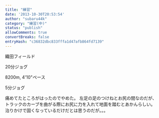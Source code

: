 ```yaml
---
title: "練習"
date: '2013-10-30T20:53:54'
author: "subaru44k"
category: "練習(中)"
status: "publish"
allowComments: true
convertBreaks: false
entryHash: "c36832dbc833fffa1d47afb864fd7139"
---
```

織田フィールド

20分ジョグ

8200m, 4'10"ペース

5分ジョグ

痛めてたところがはったのでやめた。
左足の足のつけねとお尻の間なのだが、トラックのカーブを曲がる際にお尻に力を入れて地面を踏むとあかんらしい。
治りかけで固くなっているだけだとは思うのだが。。。
